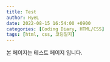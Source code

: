 ```yaml
---
title: Test
author: HyeL
date: 2022-08-15 16:54:00 +0900
categories: [Coding Diary, HTML/CSS]
tags: [html, css, 코딩일지]
---
```


본 페이지는 테스트 페이지 입니다.